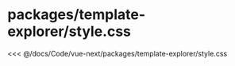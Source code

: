 # packages/template-explorer/style.css

<<< @/docs/Code/vue-next/packages/template-explorer/style.css
